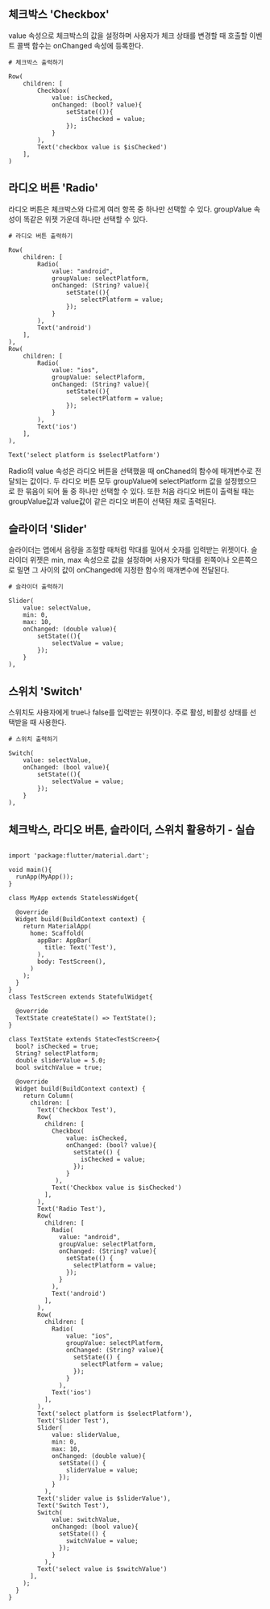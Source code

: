 ## 체크박스 'Checkbox'
value 속성으로 체크박스의 값을 설정하며 사용자가 체크 상태를 변경할 때 호출할 이벤트 콜백 함수는 onChanged 속성에 등록한다.
```
# 체크박스 출력하기

Row(
    children: [
        Checkbox(
            value: isChecked,
            onChanged: (bool? value){
                setState(()){
                    isChecked = value;
                });
            }
        ),
        Text('checkbox value is $isChecked')
    ],
)
```

## 라디오 버튼 'Radio'
라디오 버튼은 체크박스와 다르게 여러 항목 중 하나만 선택할 수 있다. groupValue 속성이 똑같은 위젯 가운데 하나만 선택할 수 있다.
```
# 라디오 버튼 출력하기

Row(
    children: [
        Radio(
            value: "android",
            groupValue: selectPlatform,
            onChanged: (String? value){
                setState((){
                    selectPlatform = value;
                });
            }
        ),
        Text('android')
    ],
),
Row(
    children: [
        Radio(
            value: "ios",
            groupValue: selectPlaform,
            onChanged: (String? value){
                setState((){
                    selectPlatform = value;
                });
            }
        ),
        Text('ios')
    ],
),

Text('select platform is $selectPlatform')
```
Radio의 value 속성은 라디오 버튼을 선택했을 때 onChaned의 함수에 매개변수로 전달되는 값이다. 두 라디오 버튼 모두 groupValue에 selectPlatform 값을 설정했으므로 한 묶음이 되어 둘 중 하나만 선택할 수 있다. 또한 처음 라디오 버튼이 출력될 때는 groupValue값과 value값이 같은 라디오 버튼이 선택된 채로 출력된다.

## 슬라이더 'Slider'
슬라이더는 앱에서 음량을 조절할 때처럼 막대를 밀어서 숫자를 입력받는 위젯이다. 슬라이더 위젯은 min, max 속성으로 값을 설정하며 사용자가 막대를 왼쪽이나 오른쪽으로 밀면 그 사이의 값이 onChanged에 지정한 함수의 매개변수에 전달된다.
```
# 슬라이더 출력하기

Slider(
    value: selectValue,
    min: 0,
    max: 10,
    onChanged: (double value){
        setState((){
            selectValue = value;
        });
    }
),
```

## 스위치 'Switch'
스위치도 사용자에게 true나 false를 입력받는 위젯이다. 주로 활성, 비활성 상태를 선택받을 때 사용한다.
```
# 스위치 출력하기

Switch(
    value: selectValue,
    onChanged: (bool value){
        setState((){
            selectValue = value;
        });
    }
),
```

## 체크박스, 라디오 버튼, 슬라이더, 스위치 활용하기 - 실습
```

import 'package:flutter/material.dart';

void main(){
  runApp(MyApp());
}

class MyApp extends StatelessWidget{

  @override
  Widget build(BuildContext context) {
    return MaterialApp(
      home: Scaffold(
        appBar: AppBar(
          title: Text('Test'),
        ),
        body: TestScreen(),
      )
    );
  }
}
class TestScreen extends StatefulWidget{

  @override
  TextState createState() => TextState();
}

class TextState extends State<TestScreen>{
  bool? isChecked = true;
  String? selectPlatform;
  double sliderValue = 5.0;
  bool switchValue = true;

  @override
  Widget build(BuildContext context) {
    return Column(
      children: [
        Text('Checkbox Test'),
        Row(
          children: [
            Checkbox(
                value: isChecked,
                onChanged: (bool? value){
                  setState(() {
                    isChecked = value;
                  });
                }
             ),
            Text('Checkbox value is $isChecked')
          ],
        ),
        Text('Radio Test'),
        Row(
          children: [
            Radio(
              value: "android",
              groupValue: selectPlatform,
              onChanged: (String? value){
                setState(() {
                  selectPlatform = value;
                });
              }
            ),
            Text('android')
          ],
        ),
        Row(
          children: [
            Radio(
                value: "ios",
                groupValue: selectPlatform,
                onChanged: (String? value){
                  setState(() {
                    selectPlatform = value;
                  });
                }
              ),
            Text('ios')
          ],
        ),
        Text('select platform is $selectPlatform'),
        Text('Slider Test'),
        Slider(
            value: sliderValue,
            min: 0,
            max: 10,
            onChanged: (double value){
              setState(() {
                sliderValue = value;
              });
            }
          ),
        Text('slider value is $sliderValue'),
        Text('Switch Test'),
        Switch(
            value: switchValue,
            onChanged: (bool value){
              setState(() {
                switchValue = value;
              });
            }
          ),
        Text('select value is $switchValue')
      ],
    );
  }
}
```